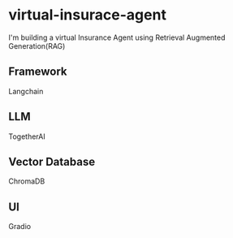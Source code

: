 # virtual-insurace-agent
I'm building a virtual Insurance Agent using Retrieval Augmented Generation(RAG)

## Framework
Langchain

## LLM
TogetherAI

## Vector Database
ChromaDB

## UI
Gradio


